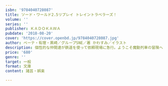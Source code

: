 ```yaml
---
isbn: '9784040728087'
title: ソード・ワールド2.5リプレイ トレイントラベラーズ！
volume: ''
series: ''
publisher: ＫＡＤＯＫＡＷＡ
pubdate: '2018-08-20'
cover: 'https://cover.openbd.jp/9784040728087.jpg'
author: ベーテ・有理・黒崎／グループSNE／著 かわすみ／イラスト
description: 個性的な仲間達が鉄道を使って依頼現場に急行。ようこそ魔動列車の冒険へ
price: '680'
genre: ''
target: 一般
format: 文庫
content: 諸芸・娯楽

---
```


